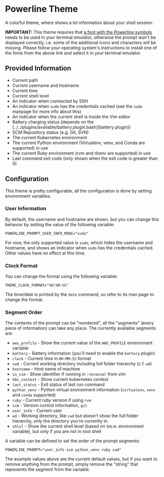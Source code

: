 # Powerline Theme

A colorful theme, where shows a lot information about your shell session.

**IMPORTANT:** This theme requires that [a font with the Powerline symbols](https://github.com/powerline/fonts) needs to be used in your terminal emulator, otherwise the prompt won't be displayed correctly, i.e. some of the additional icons and characters will be missing. Please follow your operating system's instructions to install one of the fonts from the above link and select it in your terminal emulator.

## Provided Information

* Current path
* Current username and hostname
* Current time
* Current shell level
* An indicator when connected by SSH
* An indicator when `sudo` has the credentials cached (see the `sudo` manpage for more info about this)
* An indicator when the current shell is inside the Vim editor
* Battery charging status (depends on the [../../plugins/available/battery.plugin.bash](battery plugin))
* SCM Repository status (e.g. Git, SVN)
* The current Kubernetes environment
* The current Python environment (Virtualenv, venv, and Conda are supported) in use
* The current Ruby environment (rvm and rbenv are supported) in use
* Last command exit code (only shown when the exit code is greater than 0)

## Configuration

This theme is pretty configurable, all the configuration is done by setting environment variables.

### User Information

By default, the username and hostname are shown, but you can change this behavior by setting the value of the following variable:

    POWERLINE_PROMPT_USER_INFO_MODE="sudo"

For now, the only supported value is `sudo`, which hides the username and hostname, and shows an indicator when `sudo` has the credentials cached. Other values have no effect at this time.

### Clock Format

You can change the format using the following variable:

    THEME_CLOCK_FORMAT="%H:%M:%S"

The time/date is printed by the `date` command, so refer to its man page to change the format.

### Segment Order

The contents of the prompt can be "reordered", all the "segments" (every piece of information) can take any place. The currently available segments are:

* `aws_profile` - Show the current value of the `AWS_PROFILE` environment variable
* `battery` - Battery information (you'll need to enable the `battery` plugin)
* `clock` - Current time in `HH:MM:SS` format
* `cwd` - Current working directory including full folder hierarchy (c.f. `wd`)
* `hostname` - Host name of machine
* `in_vim` - Show identifier if running in `:terminal` from vim
* `k8s_context` - Show current kubernetes context
* `last_status` - Exit status of last run command
* `python_venv` - Python virtual environment information (`virtualenv`, `venv`
  and `conda` supported)
* `ruby` - Current ruby version if using `rvm`
* `scm` - Version control information, `git`
* `user_info` - Current user
* `wd` - Working directory, like `cwd` but doesn't show the full folder
  hierarchy, only the directory you're currently in.
* `shlvl` - Show the current shell level (based on `SHLVL` environment variable), but only if you are not in root shell

A variable can be defined to set the order of the prompt segments:

    POWERLINE_PROMPT="user_info scm python_venv ruby cwd"

The example values above are the current default values, but if you want to remove anything from the prompt, simply remove the "string" that represents the segment from the variable.
